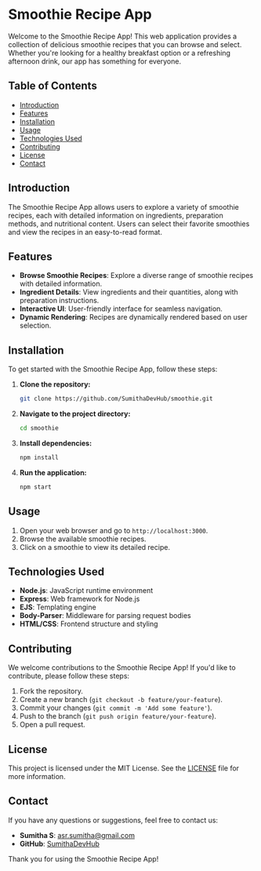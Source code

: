 # Smoothie Recipe App

Welcome to the Smoothie Recipe App! This web application provides a collection of delicious smoothie recipes that you can browse and select. Whether you're looking for a healthy breakfast option or a refreshing afternoon drink, our app has something for everyone.

## Table of Contents

- [Introduction](#introduction)
- [Features](#features)
- [Installation](#installation)
- [Usage](#usage)
- [Technologies Used](#technologies-used)
- [Contributing](#contributing)
- [License](#license)
- [Contact](#contact)

## Introduction

The Smoothie Recipe App allows users to explore a variety of smoothie recipes, each with detailed information on ingredients, preparation methods, and nutritional content. Users can select their favorite smoothies and view the recipes in an easy-to-read format.

## Features

- **Browse Smoothie Recipes**: Explore a diverse range of smoothie recipes with detailed information.
- **Ingredient Details**: View ingredients and their quantities, along with preparation instructions.
- **Interactive UI**: User-friendly interface for seamless navigation.
- **Dynamic Rendering**: Recipes are dynamically rendered based on user selection.

## Installation

To get started with the Smoothie Recipe App, follow these steps:

1. **Clone the repository:**

    ```bash
    git clone https://github.com/SumithaDevHub/smoothie.git
    ```

2. **Navigate to the project directory:**

    ```bash
    cd smoothie
    ```

3. **Install dependencies:**

    ```bash
    npm install
    ```

4. **Run the application:**

    ```bash
    npm start
    ```

## Usage

1. Open your web browser and go to `http://localhost:3000`.
2. Browse the available smoothie recipes.
3. Click on a smoothie to view its detailed recipe.

## Technologies Used

- **Node.js**: JavaScript runtime environment
- **Express**: Web framework for Node.js
- **EJS**: Templating engine
- **Body-Parser**: Middleware for parsing request bodies
- **HTML/CSS**: Frontend structure and styling

## Contributing

We welcome contributions to the Smoothie Recipe App! If you'd like to contribute, please follow these steps:

1. Fork the repository.
2. Create a new branch (`git checkout -b feature/your-feature`).
3. Commit your changes (`git commit -m 'Add some feature'`).
4. Push to the branch (`git push origin feature/your-feature`).
5. Open a pull request.

## License

This project is licensed under the MIT License. See the [LICENSE](LICENSE) file for more information.

## Contact

If you have any questions or suggestions, feel free to contact us:

- **Sumitha S**: [asr.sumitha@gmail.com](mailto:asr.sumitha@gmail.com)
- **GitHub**: [SumithaDevHub](https://github.com/SumithaDevHub)

Thank you for using the Smoothie Recipe App!
